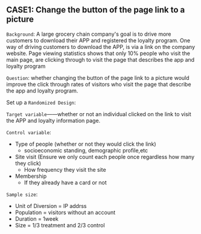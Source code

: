 ## CASE1: Change the button of the page link to a picture
`Background`: A large grocery chain company's goal is to drive more customers to download their APP and registered the loyalty program. One way of driving customers to download the APP, is via a link on the company website. Page viewing statistics shows that only 10% people who visit the main page, are clicking through to visit the page that describes the app and loyalty program

`Question`: whether changing the button of the page link to a picture would improve the click through rates of visitors who visit the page that describe the app and loyalty program.

Set up a `Randomized Design`:

`Target variable`——whether or not an individual clicked on the link to visit the APP and loyalty information page.

`Control variable`:
* Type of people (whether or not they would click the link)
  * socioeconomic standing, demographic profile,etc
* Site visit (Ensure we only count each people once regardless how many they click)
  * How frequency they visit the site
* Membership
  * If they already have a card or not

`Sample size`:
* Unit of Diversion = IP addrss
* Population = visitors without an account
* Duration = 1week
* Size = 1/3 treatment and 2/3 control
